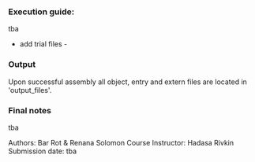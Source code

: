 ### Execution guide:
tba

- add trial files -

### Output
Upon successful assembly all object, entry and extern files are located in 'output_files'.

### Final notes
tba

Authors: Bar Rot & Renana Solomon
Course Instructor: Hadasa Rivkin
Submission date: tba